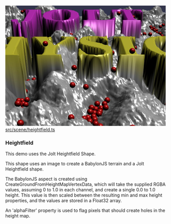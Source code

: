 ![Heightfield](./img/heightfield.jpg)
[src/scene/heightfield.ts](../src/scene/heightfield.ts)  

### Heightfield

This demo uses the Jolt Heightfield Shape.

This shape uses an image to create a BabylonJS terrain and a Jolt Heightfield shape.

The BabylonJS aspect is created using CreateGroundFromHeightMapVertexData,  which will take the supplied RGBA values, assuming 0 to 1.0 in each channel, and create a single 0.0 to 1.0 height. This value is then scaled between the resulting min and max height properties, and the values are stored in a Float32 array. 

An 'alphaFilter' property is used to flag pixels that should create holes in the height map.